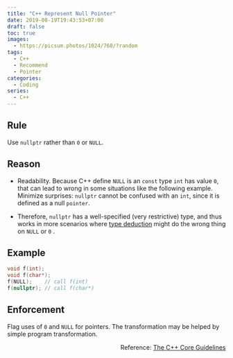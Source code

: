```yaml
---
title: "C++ Represent Null Pointer"
date: 2019-08-19T19:43:53+07:00
draft: false
toc: true
images:
  - https://picsum.photos/1024/768/?random
tags: 
  - C++
  - Recommend
  - Pointer
categories:
  - Coding
series:
  - C++
---
```


## Rule

Use `nullptr` rather than `0` or `NULL`.

## Reason

- Readability. Because C++ define `NULL` is an `const` type `int` has value `0`, that can lead to wrong in some situations like the following example. Minimize surprises: `nullptr` cannot be confused with an `int`, since it is defined as a null `pointer`.

- Therefore, `nullptr` has a well-specified (very restrictive) type, and thus works in more scenarios where [type deduction](https://www.modernescpp.com/index.php/c-insights-type-deduction) might do the wrong thing on `NULL` or `0` .

## Example

```C++
void f(int);
void f(char*);
f(NULL);    // call f(int)
f(nullptr); // call f(char*)
```

## Enforcement

Flag uses of `0` and `NULL` for pointers. The transformation may be helped by simple program transformation.

<p align="right">Reference:
<a href="http://isocpp.github.io/CppCoreGuidelines/CppCoreGuidelines">
The C++ Core Guidelines
</a>
</p>